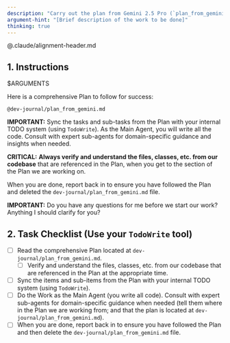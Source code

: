 ```yaml
---
description: "Carry out the plan from Gemini 2.5 Pro (`plan_from_gemini.md`)"
argument-hint: "[Brief description of the work to be done]"
thinking: true
---
```


@.claude/alignment-header.md

## **1. Instructions**

$ARGUMENTS

Here is a comprehensive Plan to follow for success:

```
@dev-journal/plan_from_gemini.md
```

**IMPORTANT:** Sync the tasks and sub-tasks from the Plan with your internal TODO system (using `TodoWrite`). As the Main Agent, you will write all the code. Consult with expert sub-agents for domain-specific guidance and insights when needed.

**CRITICAL:** **Always verify and understand the files, classes, etc. from our codebase** that are referenced in the Plan, when you get to the section of the Plan we are working on.

When you are done, report back in to ensure you have followed the Plan and deleted the `dev-journal/plan_from_gemini.md` file.

**IMPORTANT:** Do you have any questions for me before we start our work? Anything I should clarify for you?

## **2. Task Checklist (Use your `TodoWrite` tool)**

- [ ] Read the comprehensive Plan located at `dev-journal/plan_from_gemini.md`.
  - [ ] Verify and understand the files, classes, etc. from our codebase that are referenced in the Plan at the appropriate time.
- [ ] Sync the items and sub-items from the Plan with your internal TODO system (using `TodoWrite`).
- [ ] Do the Work as the Main Agent (you write all code). Consult with expert sub-agents for domain-specific guidance when needed (tell them where in the Plan we are working from; and that the plan is located at `dev-journal/plan_from_gemini.md`).
- [ ] When you are done, report back in to ensure you have followed the Plan and then delete the `dev-journal/plan_from_gemini.md` file.
